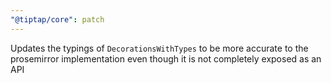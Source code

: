 ```yaml
---
"@tiptap/core": patch
---
```


Updates the typings of `DecorationsWithTypes` to be more accurate to the prosemirror implementation even though it is not completely exposed as an API
